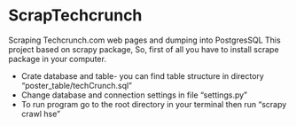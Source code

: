 # ScrapTechcrunch
Scraping Techcrunch.com web pages and dumping into PostgresSQL 
This project based on scrapy package, So, first of all you have to install scrape package in your computer. 

- Crate database and table- you can find table structure in directory “poster_table/techCrunch.sql”
- Change database and connection settings in file “settings.py”
- To run program go to the root directory in your terminal then run “scrapy crawl hse”
